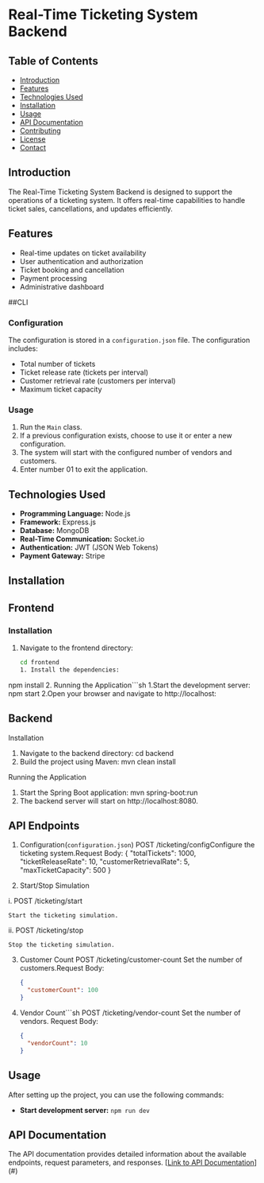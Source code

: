 # Real-Time Ticketing System Backend

## Table of Contents
- [Introduction](#introduction)
- [Features](#features)
- [Technologies Used](#technologies-used)
- [Installation](#installation)
- [Usage](#usage)
- [API Documentation](#api-documentation)
- [Contributing](#contributing)
- [License](#license)
- [Contact](#contact)

## Introduction
The Real-Time Ticketing System Backend is designed to support the operations of a ticketing system. It offers real-time capabilities to handle ticket sales, cancellations, and updates efficiently.

## Features
- Real-time updates on ticket availability
- User authentication and authorization
- Ticket booking and cancellation
- Payment processing
- Administrative dashboard

##CLI
### Configuration
The configuration is stored in a `configuration.json` file. The configuration includes:
- Total number of tickets
- Ticket release rate (tickets per interval)
- Customer retrieval rate (customers per interval)
- Maximum ticket capacity

### Usage
1. Run the `Main` class.
2. If a previous configuration exists, choose to use it or enter a new configuration.
3. The system will start with the configured number of vendors and customers.
4. Enter number 01 to exit the application.

## Technologies Used
- **Programming Language:** Node.js
- **Framework:** Express.js
- **Database:** MongoDB
- **Real-Time Communication:** Socket.io
- **Authentication:** JWT (JSON Web Tokens)
- **Payment Gateway:** Stripe

## Installation
## Frontend

### Installation
1. Navigate to the frontend directory:
   ```sh
   cd frontend
   1. Install the dependencies:
npm install
2. Running the Application```sh
  1.Start the development server:
    npm start
  2.Open your browser and navigate to http://localhost:

## Backend
Installation
1. Navigate to the backend directory:
  cd backend
2. Build the project using Maven:
  mvn clean install

Running the Application
1. Start the Spring Boot application:
  mvn spring-boot:run
2. The backend server will start on http://localhost:8080.

## API Endpoints
1. Configuration(`configuration.json`)
  POST /ticketing/configConfigure the ticketing system.Request Body: 
    {
       "totalTickets": 1000,
      "ticketReleaseRate": 10,
      "customerRetrievalRate": 5,
      "maxTicketCapacity": 500
    }

2. Start/Stop Simulation
   
  i. POST /ticketing/start  
  
    Start the ticketing simulation.
  ii. POST /ticketing/stop  
  
    Stop the ticketing simulation.

3. Customer Count
  POST /ticketing/customer-count
    Set the number of customers.Request Body:
    ```json
    {
      "customerCount": 100
    }

5. Vendor Count```sh
  POST /ticketing/vendor-count
    Set the number of vendors.
    Request Body:
    ```json
    {
      "vendorCount": 10
    }

## Usage
After setting up the project, you can use the following commands:
- **Start development server:** `npm run dev`

## API Documentation
The API documentation provides detailed information about the available endpoints, request parameters, and responses. [[Link to API Documentation](https://learning.postman.com/docs/designing-and-developing-your-api/developing-an-api/defining-an-api/)](#)



